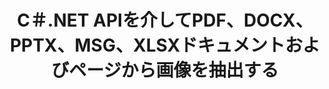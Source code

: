 ---
############################# Static ############################
layout: "auto-gen-gist"
draft: false
path: "ja/parser/net/extract/image/xls/"
otherformats: DOC DOT DOCX DOCM DOTX DOTM TXT ODT OTT RTF PDF XHTML MHTML MD XML EPUB FB2 CHM XLT XLSX XLSM XLSB XLTX XLTM ODS CSV OTS XLA XLAM PPT PPTX  PPS POT PPSX PPTM POTX PPSM ODP OTP PST OST EML EMLX MSG ONE 

############################# Head ############################
head_title: ".NETを介してExcel、Word、PDF、その他のドキュメントまたはページから画像を抽出する "
head_description: "GroupDocs.Parser .NET APIを使用すると、ソフトウェアプログラマーは、.NETアプリ内のMS Excel、Word、PowerPoint、PDFなどのさまざまなドキュメントから画像を抽出できます。"

############################# Header ############################
title: "C＃.NET APIを介してPDF、DOCX、PPTX、MSG、XLSXドキュメントおよびページから画像を抽出する"
description: "GroupDocs.Parser .NET APIを使用すると、プログラマーはPDF、DOC、DOCX、PPT、PPTX、EML、MSG、XLS、XLSX、CSV、ODT、RTF、EPUBドキュメントまたはドキュメントのページから画像を抽出できます。"

######################### Download Button #######################
button:
    enable: true

############################# About ############################
about:
    enable: true
    title: ".NETを介してドキュメントまたはページ領域から画像を抽出する方法は？"
    content: |
       画像は、言葉では表現できないような方法で情報を配信するために使用できます。 画像は、ユーザーの注意を引き付け、難しい概念を簡単に説明するのに役立ちます。 文書やジャーナルを読んだり、プレゼンテーションの恩恵を受けたりしているときに、魅力的な画像を見つけてダウンロードしたいと思うことがよくありました。 GroupDocs.Parser for .NETは、ユーザーがさまざまな種類のドキュメントから画像を抽出し、PNG、JPEG、WebP、GIF、BMPなどの形式で保存するための便利なアプリケーションを開発するのに役立つ強力なAPIです。 APIには、PDF、電子メール、電子ブック、Microsoft Office形式（Word（DOC、DOCX）、PowerPoint（PPT、PPTX）、Excel（XLS））など、最も一般的に使用されるファイル形式からのテキストおよび画像抽出のサポートが含まれています。 、XLSX）、LibreOffice形式など。 APIは、ドキュメントの解析、プレーンテキストと構造化テキストの抽出、キーワードによるテキスト検索、メタデータまたは画像の抽出、コンテナ、添付ファイルなどを完全にサポートします。

############################# content ############################
steps:
    enable: true
    block:
    - title_left: "C＃を介してXLSドキュメントから画像を抽出する "
      content_left: |
       GroupDocs.Parser .NET APIを使用すると、ソフトウェア開発者はXLSドキュメントから画像を抽出できます。 次のC＃.NETコード例は、XLSドキュメント内の画像を抽出する方法を示しています。 

      title_right: ".NETを介して画像を抽出する方法"
      content_right: |
        * [パーサー](https://apireference.groupdocs.com/parser/net/groupdocs.parser/parser) クラスのインスタンスを作成します
        * 画像抽出がサポートされているかどうかを確認します
        * ドキュメント内の画像を繰り返します
        * [getImages](https://apireference.groupdocs.com/parser/net/groupdocs.parser/parser/methods/getimages) メソッドを呼び出して、ドキュメント全体からすべての画像を抽出します。
        * すべての画像を印刷する

      gisthash: "6bc9e8fea228c9e1b99425b338bb0f00"
      gistfile: "images_extraction_form_documents.cs"

    - title_left: "XLSドキュメントのページからのC＃による画像の抽出"
      content_left: |
       GroupDocs.Parser .NETを使用すると、ソフトウェア開発者はXLSドキュメントのページから画像を抽出できます。 以下のC＃.NETコードは、XLSドキュメント内で画像抽出を実現する方法を示しています。

      title_right: ".NETを介してファイルイメージを抽出する"
      content_right: |
        * [パーサー](https://apireference.groupdocs.com/parser/net/groupdocs.parser/parser) クラスのインスタンスを作成します  
        * 画像抽出のサポートについてはドキュメントを確認してください
        * [GetDocumentInfo](https://apireference.groupdocs.com/parser/net/groupdocs.parser/parser/methods/getdocumentinfo) を呼び出してドキュメント情報を取得します
        * 既存のページのドキュメントを確認してください
        * ページを繰り返し、ページ番号を印刷する
        * [getImages](https://apireference.groupdocs.com/parser/net/groupdocs.parser/parser/methods/getimages) メソッドを呼び出して、ドキュメント全体からすべての画像を抽出します。
        * 画像を繰り返し、画像を印刷します
     
      gisthash: "2000d476c202a688677f57a2fbd7ceab"
      gistfile: "images_extraction_form_documents_page.cs"
      
    - title_left: "XLSドキュメントページ領域から画像を抽出する方法"
      content_left: |
       GroupDocs.Parser .NET APIは、数行の.NETコードを使用して、XLSドキュメントからの画像の抽出を完全にサポートします。 次の.NETコード例は、XLSドキュメントページ領域から画像を抽出する方法を示しています。

      title_right: ".NETを介してファイルページ領域から画像を抽出する"
      content_right: |
        * [パーサー](https://apireference.groupdocs.com/parser/net/groupdocs.parser/parser) クラスのインスタンスを作成します  
        * 画像抽出に使用できるオプションの作成をカスタマイズする
        * 画像抽出のサポートについてはドキュメントを確認してください
        * [getImages(options)](https://apireference.groupdocs.com/parser/net/groupdocs.parser.parser/getimages/methods/3) メソッドを呼び出して、ページの左上隅から画像を抽出します。 オプション。
        * 画像を繰り返し、画像を印刷します
     
      gisthash: "ea6c6b8fa613384f1e7f637dabcb7bca"
      gistfile: "extract_images_form_documents_page_area.cs"

    - title_left: "C＃.NETを介して画像を抽出してファイルに保存する方法」"
      content_left: |
       GroupDocs.Parser .NET APIを使用すると、ソフトウェア開発者はドキュメントから画像を抽出し、わずか数行の.NETコードでファイルに保存できます。 次の例は、XLSドキュメントから画像を抽出し、画像の内容をファイルに保存する方法を示しています。

      title_right: "Save Images to a File via .NET"
      content_right: |
        * [パーサー](https://apireference.groupdocs.com/parser/net/groupdocs.parser/parser) クラスのインスタンスを作成します  
        * ドキュメントから画像を抽出する
        * 画像抽出のサポートについてはドキュメントを確認してください
        * [getImages(options)](https://apireference.groupdocs.com/parser/net/groupdocs.parser.parser/getimages/methods/3) メソッドを呼び出して、ページの左上隅から画像を抽出します。 オプション。
        * PNG形式で画像を保存するためのオプション作成
        * 画像を繰り返し、画像をPNGファイルに保存します
     
      gisthash: "bc242d5ff4050564fa275858ffa7d34f"
      gistfile: "images_saving_to_files.cs"

    - title_left: "システム要求"
      content_left: |
       GroupDocs.Parser for .NETは、すべての主要なプラットフォームとオペレーティングシステムで完全にサポートされています。 完全なシステム要件ガイドについては、[システム要件]（hhttps：//docs.groupdocs.com/parser/net/system-requirements/）にアクセスしてください。以下のコードを実行する前に、次の前提条件がインストールされていることを確認してください。 システム：
        * オペレーティングシステム：Microsoft Windows、Linux、MacOS
        * 開発環境：Visual Studio、Xamarin、MonoDevelopなど
        * フレームワーク：.NETフレームワーク、.NET標準、.NETコア、モノラル
        * [NuGet](https://www.nuget.org/packages/GroupDocs.parser/)から最新バージョンのGroupDocs.Parser.NETAPIを入手します。
        
      title_right: "GroupDocs.Parserを使用する理由"
      content_right: |
        * サポートされているドキュメントからのプレーンテキスト抽出のサポート
        * ユーザー定義のテンプレートを介して解析するドキュメント。
        * 構造化テキスト抽出を完全にサポート
        * キーワードおよび正規表現によるテキスト検索
        * フォーマットされたテキスト、メタデータ、画像、コンテナ、および添付ファイルを抽出します。
        * サポートされている一部のドキュメント形式の目次を抽出します。
        * PDFドキュメントからフォームデータを解析します。
        * ドキュメントからハイパーリンクを抽出します

demos:
    enable: true
        

more_formats:
    enable: true


back_to_top:
    enable: true
---